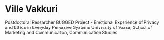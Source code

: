 # Ville Vakkuri 
Postdoctoral Researcher
BUGGED Project - Emotional Experience of Privacy and Ethics in Everyday Pervasive Systems 
University of Vaasa, School of Marketing and Communication, Communication Studies
